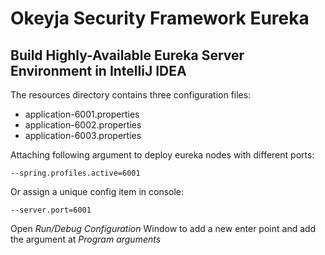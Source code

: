 # Okeyja Security Framework Eureka

## Build Highly-Available Eureka Server Environment in IntelliJ IDEA

The resources directory contains three configuration files:

* application-6001.properties
* application-6002.properties
* application-6003.properties

Attaching following argument to deploy eureka nodes with different ports:
```
--spring.profiles.active=6001
```
Or assign a unique config item in console:
```
--server.port=6001
```
Open *Run/Debug Configuration* Window to add a new enter point and add the argument at *Program arguments*